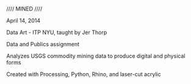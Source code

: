 //// MINED ////


April 14, 2014

Data Art - ITP NYU, taught by Jer Thorp

Data and Publics assignment

Analyzes USGS commodity mining data to produce digital and physical forms

Created with Processing, Python, Rhino, and laser-cut acrylic

